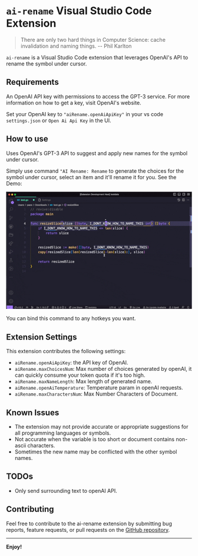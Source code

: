 # `ai-rename` Visual Studio Code Extension

> There are only two hard things in Computer Science: cache invalidation and naming things.
> -- Phil Karlton

`ai-rename` is a Visual Studio Code extension that leverages OpenAI's API to rename the symbol under cursor.

## Requirements

An OpenAI API key with permissions to access the GPT-3 service. For more information on how to get a key, visit OpenAI's website.

Set your OpenAI key to `"aiRename.openAiApiKey"` in your vs code `settings.json` or `Open Ai Api Key` in the UI.

## How to use

Uses OpenAI's GPT-3 API to suggest and apply new names for the symbol under cursor.

Simply use command `"AI Rename: Rename` to generate the choices for the symbol under cursor, select an item and it'll rename it for you. See the Demo:

![demo](./imgs/demo.gif)

You can bind this command to any hotkeys you want.

## Extension Settings

This extension contributes the following settings:

-   `aiRename.openAiApiKey`: the API key of OpenAI.
-   `aiRename.maxChoicesNum`: Max number of choices generated by openAI, it can quickly consume your token quota if it's too high.
-   `aiRename.maxNameLength`: Max length of generated name.
-   `aiRename.openAiTemperature`: Temperature param in openAI requests.
-   `aiRename.maxCharactersNum`: Max Number Characters of Document.

## Known Issues

-   The extension may not provide accurate or appropriate suggestions for all programming languages or symbols.
-   Not accurate when the variable is too short or document contains non-ascii characters.
-   Sometimes the new name may be conflicted with the other symbol names.

## TODOs

-   Only send surrounding text to openAI API.

## Contributing

Feel free to contribute to the ai-rename extension by submitting bug reports, feature requests, or pull requests on the [GitHub repository](https://github.com/paco0x/vscode-ai-rename.gi).

---

**Enjoy!**
